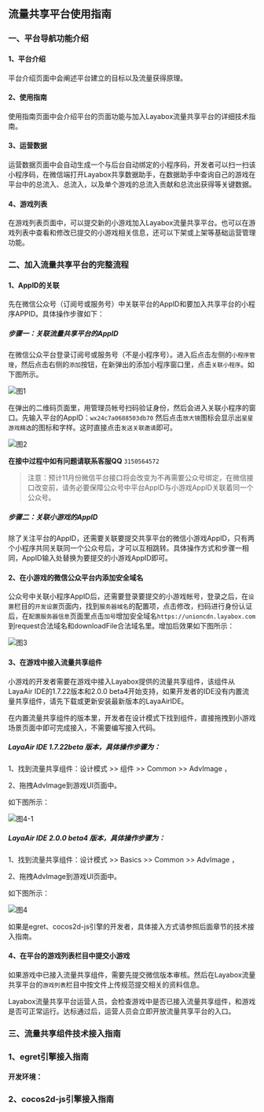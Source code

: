 ## 流量共享平台使用指南

### 一、平台导航功能介绍

#### 1、平台介绍

平台介绍页面中会阐述平台建立的目标以及流量获得原理。

#### 2、使用指南

使用指南页面中会介绍平台的页面功能与加入Layabox流量共享平台的详细技术指南。

#### 3、运营数据

运营数据页面中会自动生成一个与后台自动绑定的小程序码，开发者可以扫一扫该小程序码，在微信端打开Layabox共享数据助手，在数据助手中查询自己的游戏在平台中的总流入、总流入，以及单个游戏的总流入贡献和总流出获得等关键数据。

#### 4、游戏列表

在游戏列表页面中，可以提交新的小游戏加入Layabox流量共享平台。也可以在游戏列表中查看和修改已提交的小游戏相关信息，还可以下架或上架等基础运营管理功能。



### 二、加入流量共享平台的完整流程

#### 1、AppID的关联

先在微信公众号（订阅号或服务号）中关联平台的AppID和要加入共享平台的小程序APPID。具体操作步骤如下：

##### 步骤一：关联流量共享平台的AppID

在微信公众平台登录订阅号或服务号（不是小程序号）。进入后点击左侧的`小程序管理`，然后点击右侧的`添加`按钮，在新弹出的添加小程序窗口里，点击`关联小程序`。如下图所示。

![图1](img/1.png) 

在弹出的二维码页面里，用管理员帐号扫码验证身份，然后会进入关联小程序的窗口。先输入平台的AppID：`wx24c7a0688503db70` 然后点击`放大镜`图标会显示出`星星游戏精选`的图标和字样。这时直接点击`发送关联邀请`即可。

![图2](img/2.png) 

**在接中过程中如有问题请联系客服QQ** `3150564572`

> 注意：预计11月份微信平台接口将会改变为不再需要公众号绑定，在微信接口改变前，请务必要保障公众号中平台AppID与小游戏AppID关联着同一个公众号。

##### 步骤二：关联小游戏的AppID

除了关注平台的AppID，还需要关联要提交共享平台的微信小游戏AppID，只有两个小程序共同关联同一个公众号后，才可以互相跳转。具体操作方式和步骤一相同，AppID输入处替换为要提交的小游戏AppID即可。

#### 2、在小游戏的微信公众平台内添加安全域名

公众号中关联小程序AppID后，还需要登录要提交的小游戏帐号，登录之后，在`设置`栏目的`开发设置`页面内，找到`服务器域名`的配置项，点击修改，扫码进行身份认证后，在`配置服务器信息`页面里点击`加号`增加安全域名`https://unioncdn.layabox.com`到request合法域名和downloadFile合法域名里。增加后效果如下图所示：

![图3](img/3.png) 



#### 3、在游戏中接入流量共享组件

小游戏的开发者需要在游戏中接入Layabox提供的流量共享组件，该组件从LayaAir IDE的1.7.22版本和2.0.0 beta4开始支持，如果开发者的IDE没有内置流量共享组件，请先下载或更新安装最新版本的LayaAirIDE。

在内置流量共享组件的版本里，开发者在设计模式下找到组件，直接拖拽到小游戏场景页面中即可完成接入，不需要编写接入代码。

##### LayaAir IDE 1.7.22beta 版本，具体操作步骤为：

1、找到流量共享组件：设计模式  >> 组件 >>  Common  >>  AdvImage ，

2、拖拽AdvImage到游戏UI页面中。

如下图所示：

![图4-1](img/4-1.png) 

##### LayaAir IDE 2.0.0 beta4 版本，具体操作步骤为：

1、找到流量共享组件：设计模式  >> Basics >>  Common  >>  AdvImage ，

2、拖拽AdvImage到游戏UI页面中。

如下图所示：

![图4](img/4-2.png) 

如果是egret、cocos2d-js引擎的开发者，具体接入方式请参照后面章节的技术接入指南。

#### 4、在平台的游戏列表栏目中提交小游戏

如果游戏中已接入流量共享组件，需要先提交微信版本审核。然后在Layabox流量共享平台的`游戏列表`栏目中按文件上传规范提交相关的资料信息。

Layabox流量共享平台运营人员，会检查游戏中是否已接入流量共享组件，和游戏是否可正常运行。达标通过后，运营人员会立即开放流量共享平台的入口。



### 三、流量共享组件技术接入指南

### 1、egret引擎接入指南

#### 开发环境：





### 2、cocos2d-js引擎接入指南